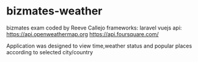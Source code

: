 # bizmates-weather
 bizmates exam
 coded by Reeve Callejo
 frameworks:
 laravel
 vuejs
 api:
  https://api.openweathermap.org
  https://api.foursquare.com/


 Application was designed to view time,weather status and popular places according to selected city/country
